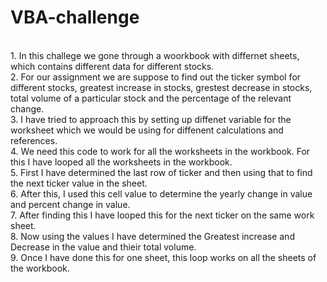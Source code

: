 # VBA-challenge
<br /> 1. In this challege we gone through a woorkbook with differnet sheets, which contains different data for different stocks.
<br /> 2. For our assignment we are suppose to find out the ticker symbol for different stocks, greatest increase in stocks, grestest decrease in stocks, total volume of a particular stock and the percentage of the relevant change.
<br /> 3. I have tried to approach this by setting up diffenet variable for the worksheet which we would be using for diffenent calculations and references.
<br /> 4. We need this code to work for all the worksheets in the workbook. For this I have looped all the worksheets in the workbook. 
<br /> 5. First I have determined the last row of ticker and then using that to find the next ticker value in the sheet. 
<br /> 6. After this, I used this cell value to determine the yearly change in value and percent change in value.
<br /> 7. After finding this I have looped this for the next ticker on the same work sheet.
<br /> 8. Now using the values I have determined the Greatest increase and Decrease in the value and thieir total volume. 
<br /> 9. Once I have done this for one sheet, this loop works on all the sheets of the workbook. 
